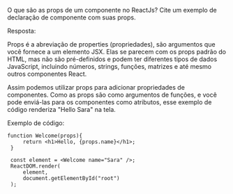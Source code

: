O que são as props de um componente no ReactJs? Cite um exemplo de declaração de componente com suas props.

Resposta:

Props é a abreviação de properties (propriedades), são argumentos que você fornece a um elemento JSX. Elas se parecem com os props padrão do HTML, mas não são pré-definidos e podem ter diferentes tipos de dados JavaScript, incluindo números, strings, funções, matrizes e até mesmo outros componentes React.

Assim podemos utilizar props para adicionar propriedades de componentes.
Como as props são como argumentos de funções, e você pode enviá-las para os componentes como atributos, esse exemplo de código renderiza "Hello Sara" na tela.

Exemplo de código:
```
function Welcome(props){
     return <h1>Hello, {props.name}</h1>;
 }

 const element = <Welcome name="Sara" />;
 ReactDOM.render(
     element,
     document.getElementById("root")
 );
 
 ```


 
 
